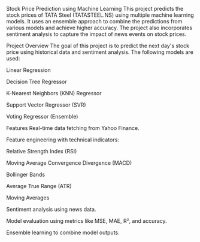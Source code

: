 Stock Price Prediction using Machine Learning
This project predicts the stock prices of TATA Steel (TATASTEEL.NS) using multiple machine learning models. It uses an ensemble approach to combine the predictions from various models and achieve higher accuracy. The project also incorporates sentiment analysis to capture the impact of news events on stock prices.

Project Overview
The goal of this project is to predict the next day's stock price using historical data and sentiment analysis. The following models are used:

Linear Regression

Decision Tree Regressor

K-Nearest Neighbors (KNN) Regressor

Support Vector Regressor (SVR)

Voting Regressor (Ensemble)

Features
Real-time data fetching from Yahoo Finance.

Feature engineering with technical indicators:

Relative Strength Index (RSI)

Moving Average Convergence Divergence (MACD)

Bollinger Bands

Average True Range (ATR)

Moving Averages

Sentiment analysis using news data.

Model evaluation using metrics like MSE, MAE, R², and accuracy.

Ensemble learning to combine model outputs.
